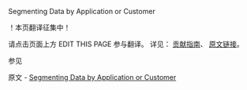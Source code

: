  Segmenting Data by Application or Customer

 ！本页翻译征集中！

请点击页面上方 EDIT THIS PAGE 参与翻译。
详见：
[贡献指南]( https://github.com/whaleal/MongoDB-Manual-zh/blob/master/CONTRIBUTING.md )、
[原文链接](  https://docs.mongodb.com/manual/tutorial/sharding-segmenting-shards/  )。

 参见

原文 - [Segmenting Data by Application or Customer]( https://docs.mongodb.com/manual/tutorial/sharding-segmenting-shards/ )

